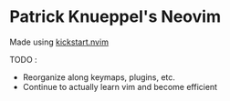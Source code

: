 # Patrick Knueppel's Neovim

Made using [kickstart.nvim](https://github.com/nvim-lua/kickstart.nvim?tab=readme-ov-file)

TODO :
- Reorganize along keymaps, plugins, etc.
- Continue to actually learn vim and become efficient
